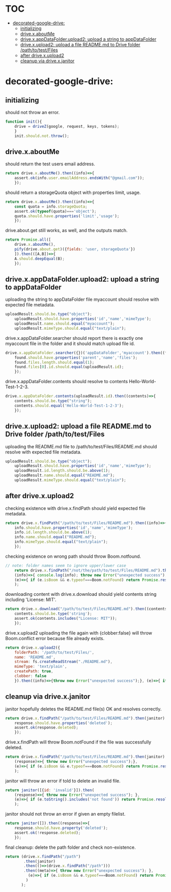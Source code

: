 # TOC
   - [decorated-google-drive:](#decorated-google-drive)
     - [ initializing ](#decorated-google-drive-initializing-)
     - [ drive.x.aboutMe ](#decorated-google-drive-drivexaboutme-)
     - [ drive.x.appDataFolder.upload2: upload a string to appDataFolder ](#decorated-google-drive-drivexappdatafolderupload2-upload-a-string-to-appdatafolder-)
     - [ drive.x.upload2: upload a file README.md to Drive folder /path/to/test/Files](#decorated-google-drive-drivexupload2-upload-a-file-readmemd-to-drive-folder-pathtotestfiles)
     - [ after drive.x.upload2 ](#decorated-google-drive-after-drivexupload2-)
     - [ cleanup via drive.x.janitor ](#decorated-google-drive-cleanup-via-drivexjanitor-)
<a name=""></a>
 
<a name="decorated-google-drive"></a>
# decorated-google-drive:
<a name="decorated-google-drive-initializing-"></a>
##  initializing 
should not throw an error.

```js
function init(){
	drive = driveZ(google, request, keys, tokens);
    }
    init.should.not.throw();
```

<a name="decorated-google-drive-drivexaboutme-"></a>
##  drive.x.aboutMe 
should return the test users email address.

```js
return drive.x.aboutMe().then((info)=>{
	assert.ok(info.user.emailAddress.endsWith("@gmail.com"));
    });
```

should return a storageQuota object with properties limit, usage.

```js
return drive.x.aboutMe().then((info)=>{
	const quota = info.storageQuota;
	assert.ok(typeof(quota)==='object');
	quota.should.have.properties('limit','usage');
    });
```

drive.about.get still works, as well, and the outputs match.

```js
return Promise.all([
	drive.x.aboutMe(),
	pify(drive.about.get)({fields: 'user, storageQuota'})
    ]).then(([A,B])=>{
	A.should.deepEqual(B);
    });
```

<a name="decorated-google-drive-drivexappdatafolderupload2-upload-a-string-to-appdatafolder-"></a>
##  drive.x.appDataFolder.upload2: upload a string to appDataFolder 
uploading the string to appDataFolder file myaccount should resolve with expected file metadata.

```js
uploadResult.should.be.type("object");
    uploadResult.should.have.properties('id','name','mimeType');
    uploadResult.name.should.equal("myaccount");
    uploadResult.mimeType.should.equal("text/plain");
```

drive.x.appDataFolder.searcher should report there is exactly one myaccount file in the folder and it should match upload file id.

```js
drive.x.appDataFolder.searcher({})('appDataFolder','myaccount').then((found)=>{
	found.should.have.properties('parent','name','files');
	found.files.length.should.equal(1);
	found.files[0].id.should.equal(uploadResult.id);
    });
```

drive.x.appDataFolder.contents should resolve to contents Hello-World-Test-1-2-3.

```js
drive.x.appDataFolder.contents(uploadResult.id).then((contents)=>{
	contents.should.be.type("string");
	contents.should.equal('Hello-World-Test-1-2-3');
    });
```

<a name="decorated-google-drive-drivexupload2-upload-a-file-readmemd-to-drive-folder-pathtotestfiles"></a>
##  drive.x.upload2: upload a file README.md to Drive folder /path/to/test/Files
uploading the README.md file to /path/to/test/Files/README.md should resolve with expected file metadata.

```js
uploadResult.should.be.type("object");
    uploadResult.should.have.properties('id','name','mimeType');
    uploadResult.id.length.should.be.above(1);
    uploadResult.name.should.equal("README.md");
    uploadResult.mimeType.should.equal("text/plain");
```

<a name="decorated-google-drive-after-drivexupload2-"></a>
##  after drive.x.upload2 
checking existence with drive.x.findPath should yield expected file metadata.

```js
return drive.x.findPath("/path/to/test/Files/README.md").then((info)=>{
	info.should.have.properties('id','name','mimeType');
	info.id.length.should.be.above(1);
	info.name.should.equal("README.md");
	info.mimeType.should.equal("text/plain");
    });
```

checking existence on wrong path should throw Boom.notfound.

```js
// note: folder names seem to ignore upper/lower case
    return drive.x.findPath("/not/the/path/to/test/Files/README.md").then(
	(info)=>{ console.log(info); throw new Error("unexpected success"); },
	(e)=>{ if (e.isBoom && e.typeof===Boom.notFound) return Promise.resolve("ok, got Boom 404"); throw e; }
    );
```

downloading content with drive.x.download should yield contents string including 'License: MIT'.

```js
return drive.x.download("/path/to/test/Files/README.md").then((contents)=>{
	contents.should.be.type('string');
	assert.ok(contents.includes("License: MIT"));
    });
```

drive.x.upload2 uploading the file again with {clobber:false} will throw Boom.conflict error because file already exists.

```js
return drive.x.upload2({
	folderPath: '/path/to/test/Files/',
	name: 'README.md',
	stream: fs.createReadStream("./README.md"),
	mimeType: 'text/plain',
	createPath: true,
	clobber: false
    }).then((info)=>{throw new Error("unexpected success");}, (e)=>{ if(e.isBoom && e.typeof===Boom.conflict) return Promise.resolve('ok'); throw e; });
```

<a name="decorated-google-drive-cleanup-via-drivexjanitor-"></a>
##  cleanup via drive.x.janitor 
janitor hopefully deletes the README.md file(s) OK and resolves correctly.

```js
return drive.x.findPath("/path/to/test/Files/README.md").then(janitor).then((response)=>{
	response.should.have.properties('deleted');
	assert.ok(response.deleted);
    });
```

drive.x.findPath will throw Boom.notFound if the file was successfully deleted.

```js
return drive.x.findPath("/path/to/test/Files/README.md").then(janitor).then(
	(response)=>{ throw new Error("unexpected success");},
	(e)=>{ if (e.isBoom && e.typeof===Boom.notFound) return Promise.resolve("ok"); throw e; }
    );
```

janitor will throw an error if told to delete an invalid file.

```js
return janitor([{id: 'invalid'}]).then(
	(response)=>{ throw new Error("unexpected success"); },
	(e)=>{ if (e.toString().includes('not found')) return Promise.resolve('ok'); throw e; }
    );
```

janitor should not throw an error if given an empty filelist.

```js
return janitor([]).then((response)=>{
	response.should.have.property('deleted');
	assert.ok(!response.deleted);
    });
```

final cleanup: delete the path folder and check non-existence.

```js
return (drive.x.findPath("/path")
	    .then(janitor)
	    .then(()=>(drive.x.findPath("/path")))
	    .then((meta)=>{ throw new Error("unexpected success"); },
		  (e)=>{ if (e.isBoom && e.typeof===Boom.notFound) return Promise.resolve("ok"); throw e; }
		 )
	   );
```

